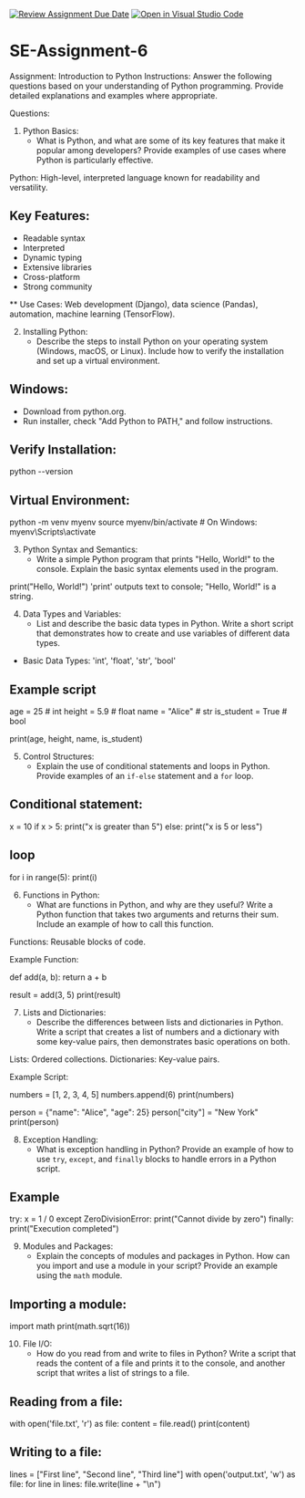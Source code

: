 [![Review Assignment Due Date](https://classroom.github.com/assets/deadline-readme-button-22041afd0340ce965d47ae6ef1cefeee28c7c493a6346c4f15d667ab976d596c.svg)](https://classroom.github.com/a/WfNmjXUk)
[![Open in Visual Studio Code](https://classroom.github.com/assets/open-in-vscode-2e0aaae1b6195c2367325f4f02e2d04e9abb55f0b24a779b69b11b9e10269abc.svg)](https://classroom.github.com/online_ide?assignment_repo_id=15305403&assignment_repo_type=AssignmentRepo)
# SE-Assignment-6
 Assignment: Introduction to Python
Instructions:
Answer the following questions based on your understanding of Python programming. Provide detailed explanations and examples where appropriate.

 Questions:

1. Python Basics:
   - What is Python, and what are some of its key features that make it popular among developers? Provide examples of use cases where Python is particularly effective.

Python: High-level, interpreted language known for readability and versatility.

## Key Features:

- Readable syntax
- Interpreted
- Dynamic typing
- Extensive libraries
- Cross-platform
- Strong community

** Use Cases: Web development (Django), data science (Pandas), automation, machine learning (TensorFlow).

2. Installing Python:
   - Describe the steps to install Python on your operating system (Windows, macOS, or Linux). Include how to verify the installation and set up a virtual environment.

## Windows:

- Download from python.org.
- Run installer, check "Add Python to PATH," and follow instructions.

## Verify Installation:
python --version
## Virtual Environment:
python -m venv myenv
source myenv/bin/activate  # On Windows: myenv\Scripts\activate

3. Python Syntax and Semantics:
   - Write a simple Python program that prints "Hello, World!" to the console. Explain the basic syntax elements used in the program.

print("Hello, World!")
'print' outputs text to console; "Hello, World!" is a string.

4. Data Types and Variables:
   - List and describe the basic data types in Python. Write a short script that demonstrates how to create and use variables of different data types.

- Basic Data Types: 'int', 'float', 'str', 'bool'
## Example script

age = 25             # int
height = 5.9         # float
name = "Alice"       # str
is_student = True    # bool

print(age, height, name, is_student)

5. Control Structures:
   - Explain the use of conditional statements and loops in Python. Provide examples of an `if-else` statement and a `for` loop.

## Conditional statement:

x = 10
if x > 5:
    print("x is greater than 5")
else:
    print("x is 5 or less")

## loop

for i in range(5):
    print(i)

6. Functions in Python:
   - What are functions in Python, and why are they useful? Write a Python function that takes two arguments and returns their sum. Include an example of how to call this function.

Functions: Reusable blocks of code.

Example Function:

def add(a, b):
    return a + b

result = add(3, 5)
print(result)

7. Lists and Dictionaries:
   - Describe the differences between lists and dictionaries in Python. Write a script that creates a list of numbers and a dictionary with some key-value pairs, then demonstrates basic operations on both.

Lists: Ordered collections.
Dictionaries: Key-value pairs.

Example Script:

numbers = [1, 2, 3, 4, 5]
numbers.append(6)
print(numbers)

person = {"name": "Alice", "age": 25}
person["city"] = "New York"
print(person)

8. Exception Handling:
   - What is exception handling in Python? Provide an example of how to use `try`, `except`, and `finally` blocks to handle errors in a Python script.


## Example

try:
    x = 1 / 0
except ZeroDivisionError:
    print("Cannot divide by zero")
finally:
    print("Execution completed")

9. Modules and Packages:
   - Explain the concepts of modules and packages in Python. How can you import and use a module in your script? Provide an example using the `math` module.


## Importing a module:

import math
print(math.sqrt(16))

10. File I/O:
    - How do you read from and write to files in Python? Write a script that reads the content of a file and prints it to the console, and another script that writes a list of strings to a file.

## Reading from a file:

with open('file.txt', 'r') as file:
    content = file.read()
    print(content)

## Writing to a file:

lines = ["First line", "Second line", "Third line"]
with open('output.txt', 'w') as file:
    for line in lines:
        file.write(line + "\n")
